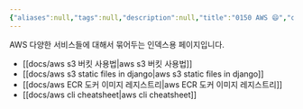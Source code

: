 ```yaml
---
{"aliases":null,"tags":null,"description":null,"title":"0150 AWS 😄","created":"2024-11-19T16:16:51","updated":"2024-11-19T16:21:33","dg-publish":true,"permalink":"/docs/index/0150-aws/","dgPassFrontmatter":true}
---
```


AWS 다양한 서비스들에 대해서 묶어두는 인덱스용 페이지입니다.

- [[docs/aws s3 버킷 사용법\|aws s3 버킷 사용법]]
- [[docs/aws s3 static files in django\|aws s3 static files in django]]
- [[docs/aws ECR 도커 이미지 레지스트리\|aws ECR 도커 이미지 레지스트리]]
- [[docs/aws cli cheatsheet\|aws cli cheatsheet]]
